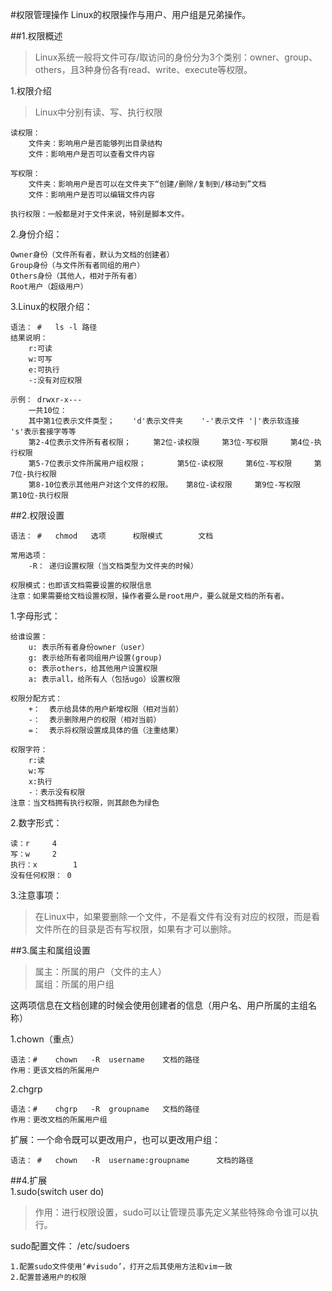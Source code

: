 #权限管理操作
Linux的权限操作与用户、用户组是兄弟操作。

##1.权限概述  

> Linux系统一般将文件可存/取访问的身份分为3个类别：owner、group、others，且3种身份各有read、write、execute等权限。
  
1.权限介绍  

> Linux中分别有读、写、执行权限

	读权限：
		文件夹：影响用户是否能够列出目录结构
		文件：影响用户是否可以查看文件内容

	写权限：
		文件夹：影响用户是否可以在文件夹下“创建/删除/复制到/移动到”文档
		文件：影响用户是否可以编辑文件内容

	执行权限：一般都是对于文件来说，特别是脚本文件。

2.身份介绍：  

	Owner身份（文件所有者，默认为文档的创建者）
	Group身份（与文件所有者同组的用户）	
	Others身份（其他人，相对于所有者）
	Root用户（超级用户）
3.Linux的权限介绍：
	
	语法： #	ls -l 路径
	结果说明：
		r:可读
		w:可写
		e:可执行
		-:没有对应权限

	示例：	drwxr-x---
		一共10位：		
		其中第1位表示文件类型；	'd'表示文件夹 	'-'表示文件	'|'表示软连接		's'表示套接字等等
		第2-4位表示文件所有者权限；		第2位-读权限		第3位-写权限		第4位-执行权限
		第5-7位表示文件所属用户组权限；		第5位-读权限		第6位-写权限		第7位-执行权限
		第8-10位表示其他用户对这个文件的权限。	第8位-读权限		第9位-写权限		第10位-执行权限


##2.权限设置

	语法：	#	chmod	选项		权限模式		文档

	常用选项：
		-R：	递归设置权限（当文档类型为文件夹的时候）
	
	权限模式：也即该文档需要设置的权限信息
	注意：如果需要给文档设置权限，操作者要么是root用户，要么就是文档的所有者。
1.字母形式：  
	
	给谁设置：
		u: 表示所有者身份owner（user）
		g: 表示给所有者同组用户设置(group)
		o: 表示others，给其他用户设置权限
		a: 表示all，给所有人（包括ugo）设置权限

	权限分配方式：
		+：	表示给具体的用户新增权限（相对当前）
		-：	表示删除用户的权限（相对当前）
		=：	表示将权限设置成具体的值（注重结果）

	权限字符：
		r:读
		w:写
		x:执行
		-：表示没有权限
	注意：当文档拥有执行权限，则其颜色为绿色
2.数字形式：

	读：r		4
	写：w		2
	执行：x		1
	没有任何权限：	0
3.注意事项：  
> 在Linux中，如果要删除一个文件，不是看文件有没有对应的权限，而是看文件所在的目录是否有写权限，如果有才可以删除。


##3.属主和属组设置  
> 属主：所属的用户（文件的主人）  
> 属组：所属的用户组  

这两项信息在文档创建的时候会使用创建者的信息（用户名、用户所属的主组名称）

1.chown（重点）  

	语法：#	chown	-R	username	文档的路径
	作用：更该文档的所属用户
2.chgrp

	语法：#	chgrp	-R	groupname	文档的路径
	作用：更改文档的所属用户组
扩展：一个命令既可以更改用户，也可以更改用户组：  

	语法：	#	chown	-R	username:groupname		文档的路径
##4.扩展  
1.sudo(switch user do)  
> 作用：进行权限设置，sudo可以让管理员事先定义某些特殊命令谁可以执行。  

sudo配置文件：	/etc/sudoers

	1.配置sudo文件使用‘#visudo’，打开之后其使用方法和vim一致  
	2.配置普通用户的权限
